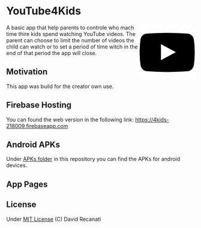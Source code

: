 # YouTube4Kids
<img align = "right" width="150" src = "images/icon.png"/>

A basic app that help parents to controle who mach time thire kids spend watching YouTube videos.
The parent can choose to limit the number of videos the child can watch or to set a period of time witch in the end of that period the app will close.

## Motivation
This app was build for the creator own use. 

## Firebase Hosting
You can found the web version in the following link:
https://4kids-218009.firebaseapp.com

## Android APKs
Under [APKs folder](https://github.com/DavidDr90/YouTube4Kids/tree/master/APKs) in this repository you can find the APKs for android devices.

## App Pages


## License
Under [MIT License](https://github.com/DavidDr90/YouTube4Kids/blob/master/LICENSE) (C) David Recanati
